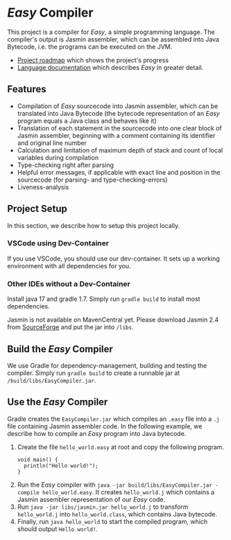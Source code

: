 # _Easy_ Compiler

This project is a compiler for _Easy_, a simple programming language.
The compiler's output is Jasmin assembler, which can be assembled into Java Bytecode, i.e. the programs can be executed on the JVM.

- [Project roadmap](/docs/Roadmap.md) which shows the project's progress
- [Language documentation](/docs/EasyLanguage.md) which describes _Easy_ in greater detail.

## Features

- Compilation of _Easy_ sourcecode into Jasmin assembler, which can be translated into Java Bytecode (the bytecode representation of an _Easy_ program equals a Java class and behaves like it)
- Translation of each statement in the sourcecode into one clear block of Jasmin assembler, beginning with a comment containing its identifier and original line number
- Calculation and limitation of maximum depth of stack and count of local variables during compilation
- Type-checking right after parsing
- Helpful error messages, if applicable with exact line and position in the sourcecode (for parsing- and type-checking-errors)
- Liveness-analysis

## Project Setup

In this section, we describe how to setup this project locally.

### VSCode using Dev-Container

If you use VSCode, you should use our dev-container.
It sets up a working environment with all dependencies for you.

### Other IDEs without a Dev-Container

Install java 17 and gradle 1.7.
Simply run `gradle build` to install most dependencies.

Jasmin is not available on MavenCentral yet.
Please download Jasmin 2.4 from [SourceForge](https://sourceforge.net/projects/jasmin/files/jasmin/jasmin-2.4/) and put the jar into `/libs`.

## Build the _Easy_ Compiler

We use Gradle for dependency-management, building and testing the compiler.
Simply run `gradle build` to create a runnable jar at `/build/libs/EasyCompiler.jar`.

## Use the _Easy_ Compiler

Gradle creates the `EasyCompiler.jar` which compiles an `.easy` file into a `.j` file containing Jasmin assembler code.
In the following example, we describe how to compile an _Easy_ program into Java bytecode.

1. Create the file `hello_world.easy` at root and copy the following program.
    ```
    void main() {
      println("Hello world!");
    }
    ```
2. Run the _Easy_ compiler with `java -jar build/libs/EasyCompiler.jar -compile hello_world.easy`.
    It creates `hello_world.j` which contains a Jasmin assembler representation of our _Easy_ code.
3. Run `java -jar libs/jasmin.jar hello_world.j` to transform `hello_world.j` into `hello_world.class`, which contains Java bytecode.
4. Finally, run `java hello_world` to start the compiled program, which should output `Hello world!`.
